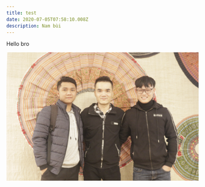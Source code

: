 ```yaml
---
title: test
date: 2020-07-05T07:58:10.008Z
description: Nam bùi
---
```

Hello bro

![](_mg_2797.jpg)